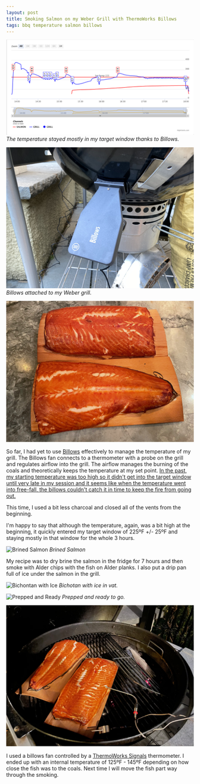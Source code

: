 ```yaml
---
layout: post
title: Smoking Salmon on my Weber Grill with ThermoWorks Billows
tags: bbq temperature salmon billows
---
```

![Temperature for Session](/images/smoked-salmon-billows.png)
*The temperature stayed mostly in my target window thanks to Billows.*

![Billows](/images/billows.jpeg)
*Billows attached to my Weber grill.*

![Smoked Salmon](/images/smoked-salmon.jpeg)

So far, I had yet to use [Billows](https://www.thermoworks.com/Billows) effectively to manage the temperature of my grill. The Billows fan connects to a thermometer with a probe on the grill and regulates airflow into the grill. The airflow manages the burning of the coals and theoretically keeps the temperature at my set point. [In the past, my starting temperature was too high so it didn't get into the target window until very late in my session and it seems like when the temperature went into free-fall, the billows couldn't catch it in time to keep the fire from going out.](https://cooking.ito.com/2020/10/21/mastering-billows)

This time, I used a bit less charcoal and closed all of the vents from the beginning.

I'm happy to say that although the temperature, again, was a bit high at the beginning, it quickly entered my target window of 225ºF +/- 25ºF and staying mostly in that window for the whole 3 hours.

![Brined Salmon](/images/brined-salmon.jpeg)
*Brined Salmon*

My recipe was to dry brine the salmon in the fridge for 7 hours and then smoke with Alder chips with the fish on Alder planks. I also put a drip pan full of ice under the salmon in the grill.

![Bichontan with Ice](/images/binchotan-ice-vat.jpeg)
*Bichotan with ice in vat.*

![Prepped and Ready](/images/smoke-salmon-prep.jpeg)
*Prepped and ready to go.*

![Salmon on the Grill](/images/smoked-salmon-on-grill.jpeg)

I used a billows fan controlled by a [ThermoWorks Signals](https://www.thermoworks.com/Signals) thermometer. I ended up with an internal temperature of 125ºF - 145ºF depending on how close the fish was to the coals. Next time I will move the fish part way through the smoking.

